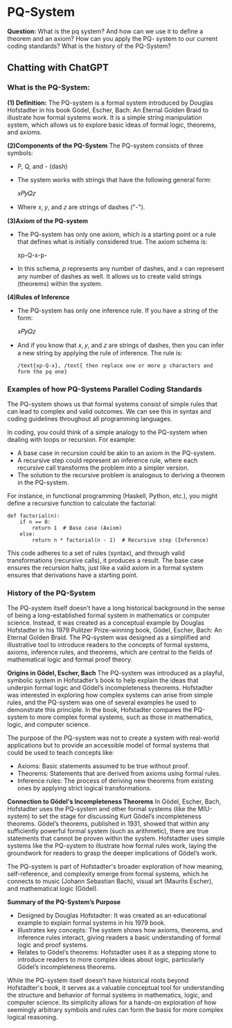 # PQ-System
**Question:** What is the pq system? And how can we use it to define a theorem and an axiom? How can you apply the PQ- system to our current coding standards? What is the history of the PQ-System? 

## Chatting with ChatGPT

### What is the PQ-System:
**(1) Definition:** The PQ-system is a formal system introduced by Douglas Hofstadter in his book Gödel, Escher, Bach: An Eternal Golden Braid to illustrate how formal systems work. It is a simple string manipulation system, which allows us to explore basic ideas of formal logic, theorems, and axioms.

**(2)Components of the PQ-System**
The PQ-system consists of three symbols:

- P, Q, and - (dash)
- The system works with strings that have the following general form:

    𝑥𝑃𝑦𝑄𝑧
  
- Where 𝑥, 𝑦, and 𝑧 are strings of dashes ("-").

**(3)Axiom of the PQ-system**
- The PQ-system has only one axiom, which is a starting point or a rule that defines what is initially considered true. The axiom schema is:

    xp-Q-x-p-

- In this schema, 𝑝 represents any number of dashes, and 𝑥 can represent any number of dashes as well. It allows us to create valid strings (theorems) within the system.

**(4)Rules of Inference**
- The PQ-system has only one inference rule. If you have a string of the form:

    𝑥𝑃𝑦𝑄𝑧
- And if you know that 𝑥, 𝑦, and 𝑧 are strings of dashes, then you can infer a new string by applying the rule of inference. The rule is:

      /text{xp-Q-x}, /text{ then replace one or more p characters and form the pq one}


### Examples of how PQ-Systems Parallel Coding Standards
The PQ-system shows us that formal systems consist of simple rules that can lead to complex and valid outcomes. We can see this in syntax and coding guidelines throughout all programming languages.

In coding, you could think of a simple analogy to the PQ-system when dealing with loops or recursion. For example:
- A base case in recursion could be akin to an axiom in the PQ-system.
- A recursive step could represent an inference rule, where each recursive call transforms the problem into a simpler version.
- The solution to the recursive problem is analogous to deriving a theorem in the PQ-system.

For instance, in functional programming (Haskell, Python, etc.), you might define a recursive function to calculate the factorial:

    def factorial(n):
        if n == 0:
            return 1  # Base case (Axiom)
        else:
            return n * factorial(n - 1)  # Recursive step (Inference)
        
This code adheres to a set of rules (syntax), and through valid transformations (recursive calls), it produces a result. The base case ensures the recursion halts, just like a valid axiom in a formal system ensures that derivations have a starting point.

### History of the PQ-System
The PQ-system itself doesn’t have a long historical background in the sense of being a long-established formal system in mathematics or computer science. Instead, it was created as a conceptual example by Douglas Hofstadter in his 1979 Pulitzer Prize-winning book, Gödel, Escher, Bach: An Eternal Golden Braid. The PQ-system was designed as a simplified and illustrative tool to introduce readers to the concepts of formal systems, axioms, inference rules, and theorems, which are central to the fields of mathematical logic and formal proof theory.

**Origins in Gödel, Escher, Bach**
The PQ-system was introduced as a playful, symbolic system in Hofstadter’s book to help explain the ideas that underpin formal logic and Gödel’s incompleteness theorems. Hofstadter was interested in exploring how complex systems can arise from simple rules, and the PQ-system was one of several examples he used to demonstrate this principle. In the book, Hofstadter compares the PQ-system to more complex formal systems, such as those in mathematics, logic, and computer science.

The purpose of the PQ-system was not to create a system with real-world applications but to provide an accessible model of formal systems that could be used to teach concepts like:

- Axioms: Basic statements assumed to be true without proof.
- Theorems: Statements that are derived from axioms using formal rules.
- Inference rules: The process of deriving new theorems from existing ones by applying strict logical transformations.
  
**Connection to Gödel's Incompleteness Theorems**
In Gödel, Escher, Bach, Hofstadter uses the PQ-system and other formal systems (like the MIU-system) to set the stage for discussing Kurt Gödel’s incompleteness theorems. Gödel’s theorems, published in 1931, showed that within any sufficiently powerful formal system (such as arithmetic), there are true statements that cannot be proven within the system. Hofstadter uses simple systems like the PQ-system to illustrate how formal rules work, laying the groundwork for readers to grasp the deeper implications of Gödel’s work.

The PQ-system is part of Hofstadter's broader exploration of how meaning, self-reference, and complexity emerge from formal systems, which he connects to music (Johann Sebastian Bach), visual art (Maurits Escher), and mathematical logic (Gödel).

**Summary of the PQ-System’s Purpose**
- Designed by Douglas Hofstadter: It was created as an educational example to explain formal systems in his 1979 book.
- Illustrates key concepts: The system shows how axioms, theorems, and inference rules interact, giving readers a basic understanding of formal logic and proof systems.
- Relates to Gödel’s theorems: Hofstadter uses it as a stepping stone to introduce readers to more complex ideas about logic, particularly Gödel’s incompleteness theorems.

While the PQ-system itself doesn’t have historical roots beyond Hofstadter's book, it serves as a valuable conceptual tool for understanding the structure and behavior of formal systems in mathematics, logic, and computer science. Its simplicity allows for a hands-on exploration of how seemingly arbitrary symbols and rules can form the basis for more complex logical reasoning.
